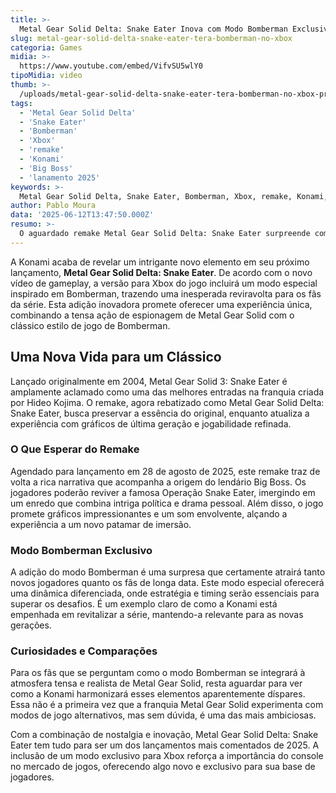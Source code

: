 ```yaml
---
title: >-
  Metal Gear Solid Delta: Snake Eater Inova com Modo Bomberman Exclusivo para Xbox
slug: metal-gear-solid-delta-snake-eater-tera-bomberman-no-xbox
categoria: Games
midia: >-
  https://www.youtube.com/embed/VifvSU5wlY0
tipoMidia: video
thumb: >-
  /uploads/metal-gear-solid-delta-snake-eater-tera-bomberman-no-xbox-preview.jpg
tags:
  - 'Metal Gear Solid Delta'
  - 'Snake Eater'
  - 'Bomberman'
  - 'Xbox'
  - 'remake'
  - 'Konami'
  - 'Big Boss'
  - 'lanamento 2025'
keywords: >-
  Metal Gear Solid Delta, Snake Eater, Bomberman, Xbox, remake, Konami, Big Boss, lançamento 2025
author: Pablo Moura
data: '2025-06-12T13:47:50.000Z'
resumo: >-
  O aguardado remake Metal Gear Solid Delta: Snake Eater surpreende com a inclusão de um inédito modo de jogo inspirado em Bomberman, exclusivo para a versão de Xbox. Este lançamento promete uma experiência nostálgica e inovadora para os fãs da série.
---
```


A Konami acaba de revelar um intrigante novo elemento em seu próximo lançamento, **Metal Gear Solid Delta: Snake Eater**. De acordo com o novo vídeo de gameplay, a versão para Xbox do jogo incluirá um modo especial inspirado em Bomberman, trazendo uma inesperada reviravolta para os fãs da série. Esta adição inovadora promete oferecer uma experiência única, combinando a tensa ação de espionagem de Metal Gear Solid com o clássico estilo de jogo de Bomberman.

## Uma Nova Vida para um Clássico
Lançado originalmente em 2004, Metal Gear Solid 3: Snake Eater é amplamente aclamado como uma das melhores entradas na franquia criada por Hideo Kojima. O remake, agora rebatizado como Metal Gear Solid Delta: Snake Eater, busca preservar a essência do original, enquanto atualiza a experiência com gráficos de última geração e jogabilidade refinada.

### O Que Esperar do Remake
Agendado para lançamento em 28 de agosto de 2025, este remake traz de volta a rica narrativa que acompanha a origem do lendário Big Boss. Os jogadores poderão reviver a famosa Operação Snake Eater, imergindo em um enredo que combina intriga política e drama pessoal. Além disso, o jogo promete gráficos impressionantes e um som envolvente, alçando a experiência a um novo patamar de imersão.

### Modo Bomberman Exclusivo
A adição do modo Bomberman é uma surpresa que certamente atrairá tanto novos jogadores quanto os fãs de longa data. Este modo especial oferecerá uma dinâmica diferenciada, onde estratégia e timing serão essenciais para superar os desafios. É um exemplo claro de como a Konami está empenhada em revitalizar a série, mantendo-a relevante para as novas gerações.

### Curiosidades e Comparações
Para os fãs que se perguntam como o modo Bomberman se integrará à atmosfera tensa e realista de Metal Gear Solid, resta aguardar para ver como a Konami harmonizará esses elementos aparentemente díspares. Essa não é a primeira vez que a franquia Metal Gear Solid experimenta com modos de jogo alternativos, mas sem dúvida, é uma das mais ambiciosas.

Com a combinação de nostalgia e inovação, Metal Gear Solid Delta: Snake Eater tem tudo para ser um dos lançamentos mais comentados de 2025. A inclusão de um modo exclusivo para Xbox reforça a importância do console no mercado de jogos, oferecendo algo novo e exclusivo para sua base de jogadores.